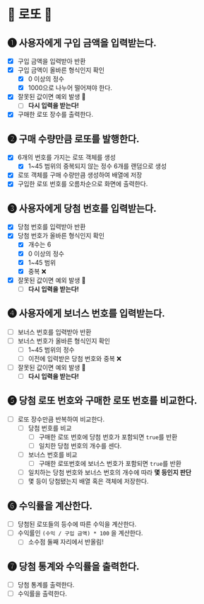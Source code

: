 # 🎱 로또 🎱

## ➊ 사용자에게 구입 금액을 입력받는다.
- [x] 구입 금액을 입력받아 반환
- [x] 구입 금액이 올바른 형식인지 확인
    - [x] 0 이상의 정수
    - [x] 1000으로 나누어 떨어져야 한다.
- [x] 잘못된 값이면 예외 발생 🚨
    - [ ] **다시 입력을 받는다!**
- [x] 구매한 로또 장수를 출력한다.

## ➋ 구매 수량만큼 로또를 발행한다.
- [x] 6개의 번호를 가지는 로또 객체를 생성
    - [x] 1~45 범위의 중복되지 않는 정수 6개를 랜덤으로 생성
- [x] 로또 객체를 구매 수량만큼 생성하여 배열에 저장
- [x] 구입한 로또 번호를 오름차순으로 화면에 출력한다.

## ➌ 사용자에게 당첨 번호를 입력받는다.
- [x] 당첨 번호를 입력받아 반환
- [x] 당첨 번호가 올바른 형식인지 확인
    - [x] 개수는 6
    - [x] 0 이상의 정수
    - [x] 1~45 범위
    - [x] 중복 ❌
- [x] 잘못된 값이면 예외 발생 🚨
    - [ ] **다시 입력을 받는다!**

## ➍ 사용자에게 보너스 번호를 입력받는다.
- [ ] 보너스 번호를 입력받아 반환
- [ ] 보너스 번호가 올바른 형식인지 확인
    - [ ] 1~45 범위의 정수
    - [ ] 이전에 입력받은 당첨 번호와 중복 ❌
- [ ] 잘못된 값이면 예외 발생 🚨
    - [ ] **다시 입력을 받는다!**

## ➎ 당첨 로또 번호와 구매한 로또 번호를 **비교**한다.
- [ ] 로또 장수만큼 반복하여 비교한다.
    - [ ] 당첨 번호를 비교
        - [ ] 구매한 로또 번호에 당첨 번호가 포함되면 `true`를 반환
        - [ ] 일치한 당첨 번호의 개수를 센다.
    - [ ] 보너스 번호를 비교
        - [ ] 구매한 로또번호에 보너스 번호가 포함되면 `true`를 반환
    - [ ] 일치하는 당첨 번호와 보너스 번호의 개수에 따라 **몇 등인지 판단**
    - [ ] 몇 등이 당첨됐는지 배열 혹은 객체에 저장한다.

## ➏ 수익률을 계산한다.
- [ ] 당첨된 로또들의 등수에 따른 수익을 계산한다.
- [ ] 수익률인 `(수익 / 구입 금액) * 100` 을 계산한다.
    - [ ] 소수점 둘째 자리에서 반올림!

## ➐ 당첨 통계와 수익률을 출력한다.
- [ ] 당첨 통계를 출력한다.
- [ ] 수익률을 출력한다.